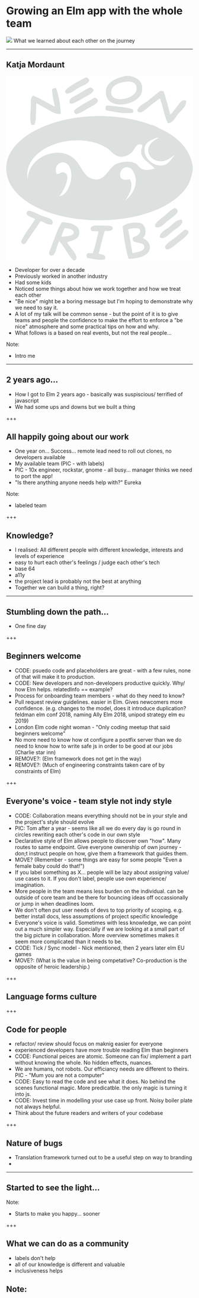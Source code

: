 # Growing an Elm app with the whole team
![](img/team-pic.png)
What we learned about each other on the journey

---

## Katja Mordaunt
![](img/neontribe-logo.png)

- Developer for over a decade
- Previously worked in another industry
- Had some kids
- Noticed some things about how we work together and how we treat each other
- "Be nice" might be a boring message but I'm hoping to demonstrate why we need to say it.
- A lot of my talk will be common sense - but the point of it is to give teams and people the confidence to make the effort to enforce a "be nice" atmosphere and some practical tips on how and why.
- What follows is a based on real events, but not the real people...

Note:
- Intro me

---

## 2 years ago...

- How I got to Elm 2 years ago - basically was suspiscious/ terrified of javascript
- We had some ups and downs but we built a thing

+++

## All happily going about our work
- One year on... Success... remote lead need to roll out clones, no developers available
- My available team (PIC - with labels)
- PIC - 10x engineer, rockstar, gnome - all busy... manager thinks we need to port the app!
- "Is there anything anyone needs help with?" Eureka

Note:
- labeled team

+++

## Knowledge?
- I realised: All different people with different knowledge, interests and levels of experience
- easy to hurt each other's feelings / judge each other's tech
- base 64
- a11y
- the project lead is probably not the best at anything
- Together we can build a thing, right?


---


## Stumbling down the path...

- One fine day

+++

## Beginners welcome
- CODE: psuedo code and placeholders are great - with a few rules, none of that will make it to production.
- CODE: New developers and non-developers productive quickly. Why/ how Elm helps. relatedInfo == example?
- Process for onboarding team members - what do they need to know?
- Pull request review guidelines. easier in Elm. Gives newcomers more confidence. (e.g. changes to the model, does it introduce duplication? feldman elm conf 2018, naming Ally Elm 2018, unipod strategy elm eu 2019)
- London Elm code night woman - "Only coding meetup that said beginners welcome"
- No more need to know how ot configure a postfix server than we do need to know how to write safe js in order to be good at our jobs (Charlie star inn)
- REMOVE?: (Elm framework does not get in the way)
- REMOVE?: (Much of engineering constraints taken care of by constraints of Elm)

+++

## Everyone's voice - team style not indy style
- CODE: Collaboration means everything should not be in your style and the project's style should evolve
- PIC: Tom after a year - seems like all we do every day is go round in circles rewriting each other's code in our own style
- Declarative style of Elm allows people to discover own "how". Many routes to same endpoint. Give everyone ownership of own journey - don;t instruct people on how, give them a framework that guides them.
- MOVE? (Remember - some things are easy for some people "Even a female baby could do that!")
- If you label something as X... people will be lazy about assigning value/ use cases to it. If you don't label, people use own experience/ imagination.
- More people in the team means less burden on the individual. can be outside of core team and be there for bouncing ideas off occassionally or jump in when deadlines loom.
- We don't often put user needs of devs to top priority of scoping. e.g. better install docs, less assumptions of project specific knowledge
- Everyone's voice is valid. Sometimes with less knowledge, we can point out a much simpler way. Especially if we are looking at a small part of the big picture in collaboration. More overview sometimes makes it seem more complicated than it needs to be.
- CODE: Tick / Sync model - Nick mentioned, then 2 years later elm EU games
- MOVE?: (What is the value in being competative? Co-production is the opposite of heroic leadership.)

+++

## Language forms culture

+++

## Code for people
- refactor/ review should focus on maknig easier for everyone
- experienced developers have more trouble reading Elm than beginners
- CODE: Functional peices are atomic. Someone can fix/ implement a part without knowing the whole. No hidden effects, nuances.
- We are humans, not robots. Our efficiancy needs are different to theirs. PIC - "Mum you are not a computer"
- CODE: Easy to read the code and see what it does. No behind the scenes functional magic. More predicatble. the only magic is turning it into js.
- CODE: Invest time in modelling your use case up front. Noisy boiler plate not always helpful.
- Think about the future readers and writers of your codebase

+++

## Nature of bugs
- Translation framework turned out to be a useful step on way to branding
- 

---

## Started to see the light...

Note:
- Starts to make you happy... sooner

+++

## What we can do as a community

- labels don't help <!-- .element class="fragment highlight-blue" data-fragment-index="1" -->
- all of our knowledge is different and valuable <!-- .element class="fragment highlight-yellow" data-fragment-index="2" -->
- inclusiveness helps <!-- .element class="fragment highlight-red" data-fragment-index="3" -->

Note:
-

